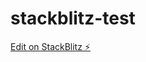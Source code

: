 # stackblitz-test

[Edit on StackBlitz ⚡️](https://stackblitz.com/edit/better-babylonjs-playground-h5maub)